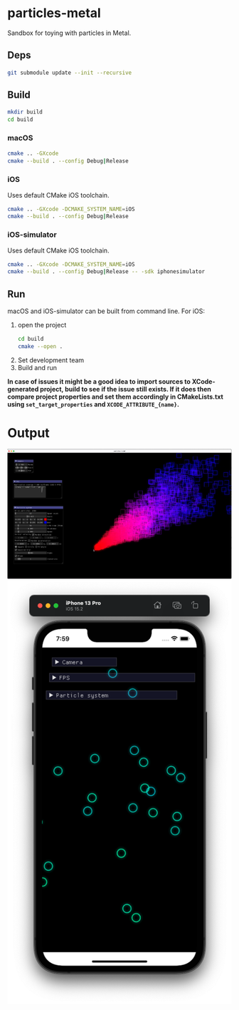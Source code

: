 # particles-metal
Sandbox for toying with particles in Metal.

## Deps
```bash
git submodule update --init --recursive
```

## Build
```bash
mkdir build
cd build
```

### macOS
```bash
cmake .. -GXcode
cmake --build . --config Debug|Release
```

### iOS
Uses default CMake iOS toolchain.
```bash
cmake .. -GXcode -DCMAKE_SYSTEM_NAME=iOS
cmake --build . --config Debug|Release
```

### iOS-simulator
Uses default CMake iOS toolchain.
```bash
cmake .. -GXcode -DCMAKE_SYSTEM_NAME=iOS
cmake --build . --config Debug|Release -- -sdk iphonesimulator
```

## Run
macOS and iOS-simulator can be built from command line.
For iOS:
1. open the project
    ```bash
    cd build
    cmake --open .
    ```
2. Set development team
3. Build and run

**In case of issues it might be a good idea to import sources to XCode-generated project, build to see if the issue still exists. If it does then compare project properties and set them accordingly in CMakeLists.txt using `set_target_properties` and `XCODE_ATTRIBUTE_{name}`.**

# Output

![preview_osx](preview_osx.png)
![preview_ios](preview_ios.png)
